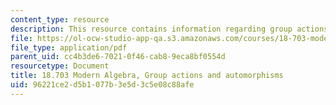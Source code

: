 ```yaml
---
content_type: resource
description: This resource contains information regarding group actions and automorphisms.
file: https://ol-ocw-studio-app-qa.s3.amazonaws.com/courses/18-703-modern-algebra-spring-2013/96221ce2d5b1077b3e5d3c5e08c88afe_MIT18_703S13_pra_l_23.pdf
file_type: application/pdf
parent_uid: cc4b3de6-7021-0f46-cab8-9eca8bf0554d
resourcetype: Document
title: 18.703 Modern Algebra, Group actions and automorphisms
uid: 96221ce2-d5b1-077b-3e5d-3c5e08c88afe
---
```

